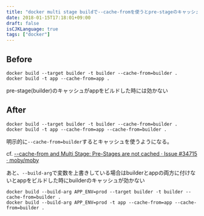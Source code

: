 ```yaml
---
title: "docker multi stage buildで--cache-fromを使うとpre-stageのキャッシュが効かない"
date: 2018-01-15T17:18:01+09:00
draft: false
isCJKLanguage: true
tags: ["docker"]
---
```

## Before
```
docker build --target builder -t builder --cache-from=builder .
docker build -t app --cache-from=app .
```

pre-stage(builder)のキャッシュがappをビルドした時には効かない

## After
```
docker build --target builder -t builder --cache-from=builder .
docker build -t app --cache-from=app --cache-from=builder .
```

明示的に`--cache-from=builder`するとキャッシュを使うようになる。

cf. [--cache-from and Multi Stage: Pre-Stages are not cached · Issue #34715 · moby/moby](https://github.com/moby/moby/issues/34715)

あと、`--build-arg`で変数を上書きしている場合はbuilderとappの両方に付けないとappをビルドした時にbuilderのキャッシュが効かない

```
docker build --build-arg APP_ENV=prod --target builder -t builder --cache-from=builder .
docker build --build-arg APP_ENV=prod -t app --cache-from=app --cache-from=builder .
```

